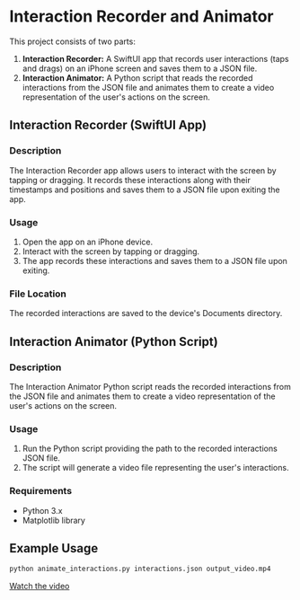 # Interaction Recorder and Animator

This project consists of two parts:

1. **Interaction Recorder:** A SwiftUI app that records user interactions (taps and drags) on an iPhone screen and saves them to a JSON file.
2. **Interaction Animator:** A Python script that reads the recorded interactions from the JSON file and animates them to create a video representation of the user's actions on the screen.

## Interaction Recorder (SwiftUI App)

### Description
The Interaction Recorder app allows users to interact with the screen by tapping or dragging. It records these interactions along with their timestamps and positions and saves them to a JSON file upon exiting the app.

### Usage
1. Open the app on an iPhone device.
2. Interact with the screen by tapping or dragging.
3. The app records these interactions and saves them to a JSON file upon exiting.

### File Location
The recorded interactions are saved to the device's Documents directory.

## Interaction Animator (Python Script)

### Description
The Interaction Animator Python script reads the recorded interactions from the JSON file and animates them to create a video representation of the user's actions on the screen.

### Usage
1. Run the Python script providing the path to the recorded interactions JSON file.
2. The script will generate a video file representing the user's interactions.

### Requirements
- Python 3.x
- Matplotlib library

## Example Usage
```bash
python animate_interactions.py interactions.json output_video.mp4
```
[Watch the video](https://youtube.com/shorts/QJti77n8dGA?feature=share)